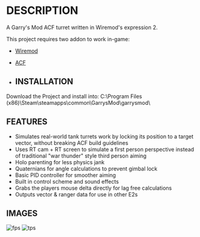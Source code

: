 # DESCRIPTION
A Garry's Mod ACF turret written in Wiremod's expression 2.

This project requires two addon to work in-game:
* [Wiremod](https://steamcommunity.com/sharedfiles/filedetails/?id=160250458)
* [ACF](https://steamcommunity.com/sharedfiles/filedetails/?id=3248769144)

* ## INSTALLATION
Download the Project and install into:
C:\Program Files (x86)\Steam\steamapps\common\GarrysMod\garrysmod\

## FEATURES
* Simulates real-world tank turrets work by locking its position to a target vector, without breaking ACF build guidelines
* Uses RT cam + RT screen to simulate a first person perspective instead of traditional "war thunder" style third person aiming
* Holo parenting for less physics jank
* Quaternians for angle calculations to prevent gimbal lock
* Basic PID controller for smoother aiming
* Built in control scheme and sound effects
* Grabs the players mouse delta directly for lag free calculations
* Outputs vector & ranger data for use in other E2s

## IMAGES
![fps](https://images.steamusercontent.com/ugc/16438235017581897184/D9BA9104AD2B6B392C167583F2ED70F2C846BD4D/)
![tps](https://images.steamusercontent.com/ugc/9547509457273291212/72C7EA41DA0908039F0B590A0521719D35E7920B/)
